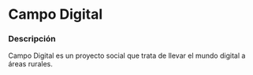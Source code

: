# Campo Digital

### Descripción

Campo Digital es un proyecto social que trata de llevar el mundo digital a áreas rurales.
